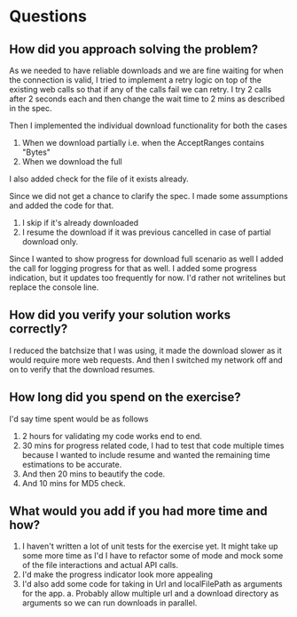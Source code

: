 # Questions

## How did you approach solving the problem?
As we needed to have reliable downloads and we are fine waiting for when the connection is valid, I tried to implement a retry logic on top of the existing web calls so that if any of the calls fail we can retry.
I try 2 calls after 2 seconds each and then change the wait time to 2 mins as described in the spec.

Then I implemented the individual download functionality for both the cases
1. When we download partially i.e. when the AcceptRanges contains "Bytes"
2. When we download the full

I also added check for the file of it exists already.

Since we did not get a chance to clarify the spec. I made some assumptions and added the code for that.
1. I skip if it's already downloaded
2. I resume the download if it was previous cancelled in case of partial download only.

Since I wanted to show progress for download full scenario as well I added the call for logging progress for that as well.
I added some progress indication, but it updates too frequently for now. I'd rather not writelines but replace the console line.

## How did you verify your solution works correctly?
I reduced the batchsize that I was using, it made the download slower as it would require more web requests. And then I switched my network off and on to verify that the download resumes.

## How long did you spend on the exercise?
I'd say time spent would be as follows
  1. 2 hours for validating my code works end to end. 
  2. 30 mins for progress related code, I had to test that code multiple times because I wanted to include resume and wanted the remaining time estimations to be accurate.
  3. And then 20 mins to beautify the code.
  4. And 10 mins for MD5 check.

## What would you add if you had more time and how?
1. I haven't written a lot of unit tests for the exercise yet. It might take up some more time as I'd I have to refactor some of mode and mock some of the file interactions and actual API calls.
2. I'd make the progress indicator look more appealing 
3. I'd also add some code for taking in Url and localFilePath as arguments for the app. 
    a. Probably allow multiple url and a download directory as arguments so we can run downloads in parallel.


